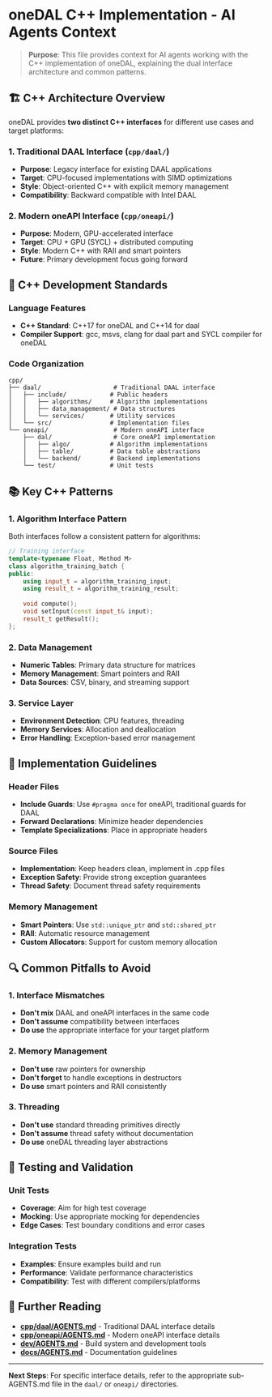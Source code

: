 # oneDAL C++ Implementation - AI Agents Context

> **Purpose**: This file provides context for AI agents working with the C++ implementation of oneDAL, explaining the dual interface architecture and common patterns.

## 🏗️ C++ Architecture Overview

oneDAL provides **two distinct C++ interfaces** for different use cases and target platforms:

### 1. Traditional DAAL Interface (`cpp/daal/`)
- **Purpose**: Legacy interface for existing DAAL applications
- **Target**: CPU-focused implementations with SIMD optimizations
- **Style**: Object-oriented C++ with explicit memory management
- **Compatibility**: Backward compatible with Intel DAAL

### 2. Modern oneAPI Interface (`cpp/oneapi/`)
- **Purpose**: Modern, GPU-accelerated interface
- **Target**: CPU + GPU (SYCL) + distributed computing
- **Style**: Modern C++ with RAII and smart pointers
- **Future**: Primary development focus going forward

## 🔧 C++ Development Standards

### Language Features
- **C++ Standard**: C++17 for oneDAL and C++14 for daal
- **Compiler Support**: gcc, msvs, clang for daal part and SYCL compiler for oneDAL


### Code Organization
```
cpp/
├── daal/                    # Traditional DAAL interface
│   ├── include/            # Public headers
│   │   ├── algorithms/     # Algorithm implementations
│   │   ├── data_management/ # Data structures
│   │   └── services/       # Utility services
│   └── src/                # Implementation files
└── oneapi/                  # Modern oneAPI interface
    ├── dal/                 # Core oneAPI implementation
    │   ├── algo/           # Algorithm implementations
    │   ├── table/          # Data table abstractions
    │   └── backend/        # Backend implementations
    └── test/               # Unit tests
```

## 📚 Key C++ Patterns

### 1. Algorithm Interface Pattern
Both interfaces follow a consistent pattern for algorithms:

```cpp
// Training interface
template<typename Float, Method M>
class algorithm_training_batch {
public:
    using input_t = algorithm_training_input;
    using result_t = algorithm_training_result;
    
    void compute();
    void setInput(const input_t& input);
    result_t getResult();
};
```

### 2. Data Management
- **Numeric Tables**: Primary data structure for matrices
- **Memory Management**: Smart pointers and RAII
- **Data Sources**: CSV, binary, and streaming support

### 3. Service Layer
- **Environment Detection**: CPU features, threading
- **Memory Services**: Allocation and deallocation
- **Error Handling**: Exception-based error management

## 🎯 Implementation Guidelines

### Header Files
- **Include Guards**: Use `#pragma once` for oneAPI, traditional guards for DAAL
- **Forward Declarations**: Minimize header dependencies
- **Template Specializations**: Place in appropriate headers

### Source Files
- **Implementation**: Keep headers clean, implement in .cpp files
- **Exception Safety**: Provide strong exception guarantees
- **Thread Safety**: Document thread safety requirements

### Memory Management
- **Smart Pointers**: Use `std::unique_ptr` and `std::shared_ptr`
- **RAII**: Automatic resource management
- **Custom Allocators**: Support for custom memory allocation

## 🔍 Common Pitfalls to Avoid

### 1. Interface Mismatches
- **Don't mix** DAAL and oneAPI interfaces in the same code
- **Don't assume** compatibility between interfaces
- **Do use** the appropriate interface for your target platform

### 2. Memory Management
- **Don't use** raw pointers for ownership
- **Don't forget** to handle exceptions in destructors
- **Do use** smart pointers and RAII consistently

### 3. Threading
- **Don't use** standard threading primitives directly
- **Don't assume** thread safety without documentation
- **Do use** oneDAL threading layer abstractions

## 🧪 Testing and Validation

### Unit Tests
- **Coverage**: Aim for high test coverage
- **Mocking**: Use appropriate mocking for dependencies
- **Edge Cases**: Test boundary conditions and error cases

### Integration Tests
- **Examples**: Ensure examples build and run
- **Performance**: Validate performance characteristics
- **Compatibility**: Test with different compilers/platforms

## 📖 Further Reading

- **[cpp/daal/AGENTS.md](daal/AGENTS.md)** - Traditional DAAL interface details
- **[cpp/oneapi/AGENTS.md](oneapi/AGENTS.md)** - Modern oneAPI interface details
- **[dev/AGENTS.md](../dev/AGENTS.md)** - Build system and development tools
- **[docs/AGENTS.md](../docs/AGENTS.md)** - Documentation guidelines

---

**Next Steps**: For specific interface details, refer to the appropriate sub-AGENTS.md file in the `daal/` or `oneapi/` directories.

